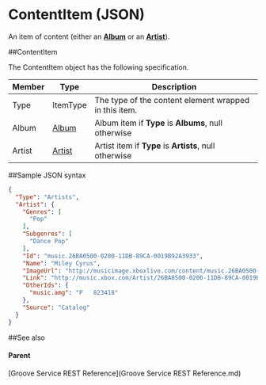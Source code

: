 # ContentItem (JSON)         


An item of content (either an [**Album**](JSON_Album.md) or an [**Artist**](JSON_Artist.md)).

##ContentItem


The ContentItem object has the following specification.

| **Member** | **Type**                                           | **Description**                                        |
|------------|----------------------------------------------------|--------------------------------------------------------|
| Type       | ItemType                                           | The type of the content element wrapped in this item.  |
| Album      | [Album](JSON_Album.md)   | Album item if **Type** is **Albums**, null otherwise   |
| Artist     | [Artist](JSON_Artist.md) | Artist item if **Type** is **Artists**, null otherwise |

##Sample JSON syntax

```json 
{
  "Type": "Artists",
  "Artist": {
    "Genres": [
      "Pop"
    ],
    "Subgenres": [
      "Dance Pop"
    ],
    "Id": "music.26BA0500-0200-11DB-89CA-0019B92A3933",
    "Name": "Miley Cyrus",
    "ImageUrl": "http://musicimage.xboxlive.com/content/music.26BA0500-0200-11DB-89CA-0019B92A3933/image?locale=en-US",
    "Link": "http://music.xbox.com/Artist/26BA0500-0200-11DB-89CA-0019B92A3933?partnerID=AwesomePartner",
    "OtherIds": {
      "music.amg": "P   823418"
    },
    "Source": "Catalog"
  }
}
``` 
##See also


#### Parent  

[Groove Service REST Reference](Groove Service REST Reference.md)

